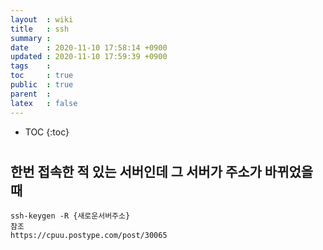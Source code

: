 ```yaml
---
layout  : wiki
title   : ssh
summary : 
date    : 2020-11-10 17:58:14 +0900
updated : 2020-11-10 17:59:39 +0900
tags    : 
toc     : true
public  : true
parent  : 
latex   : false
---
```

* TOC
{:toc}

# 

## 한번 접속한 적 있는 서버인데 그 서버가 주소가 바뀌었을 때 
    ssh-keygen -R {새로운서버주소}
    참조  
    https://cpuu.postype.com/post/30065
